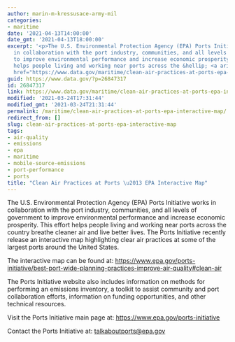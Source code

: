 ```yaml
---
author: marin-m-kressusace-army-mil
categories:
- maritime
date: '2021-04-13T14:00:00'
date_gmt: '2021-04-13T18:00:00'
excerpt: '<p>The U.S. Environmental Protection Agency (EPA) Ports Initiative works
  in collaboration with the port industry, communities, and all levels of government
  to improve environmental performance and increase economic prosperity. This effort
  helps people living and working near ports across the &hellip; <a aria-describedby="post-title-26847317"
  href="https://www.data.gov/maritime/clean-air-practices-at-ports-epa-interactive-map/">Continued</a></p>'
guid: https://www.data.gov/?p=26847317
id: 26847317
link: https://www.data.gov/maritime/clean-air-practices-at-ports-epa-interactive-map/
modified: '2021-03-24T17:31:44'
modified_gmt: '2021-03-24T21:31:44'
permalink: /maritime/clean-air-practices-at-ports-epa-interactive-map/
redirect_from: []
slug: clean-air-practices-at-ports-epa-interactive-map
tags:
- air-quality
- emissions
- epa
- maritime
- mobile-source-emissions
- port-performance
- ports
title: "Clean Air Practices at Ports \u2013 EPA Interactive Map"
---
```


The U.S. Environmental Protection Agency (EPA) Ports Initiative works in collaboration with the port industry, communities, and all levels of government to improve environmental performance and increase economic prosperity. This effort helps people living and working near ports across the country breathe cleaner air and live better lives. The Ports Initiative recently release an interactive map highlighting clear air practices at some of the largest ports around the United States.

The interactive map can be found at: https://www.epa.gov/ports-initiative/best-port-wide-planning-practices-improve-air-quality#clean-air

The Ports Initiative website also includes information on methods for performing an emissions inventory, a toolkit to assist community and port collaboration efforts, information on funding opportunities, and other technical resources.

Visit the Ports Initiative main page at: https://www.epa.gov/ports-initiative

Contact the Ports Initiative at: talkaboutports@epa.gov
